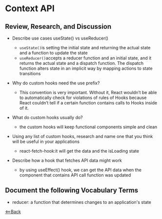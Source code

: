 # Context API

## Review, Research, and Discussion

- Describe use cases useState() vs useReducer()
  
  - `useState()`is setting the initial state and returning the actual state and a function to update the state
  - `useReducer()`accepts a reducer function and an initial state, and it returns the actual state and a dispatch function. The dispatch function alters state in an implicit way by mapping actions to state transitions

- Why do custom hooks need the use prefix?

  - This convention is very important. Without it, React wouldn’t be able to automatically check for violations of rules of Hooks because React couldn’t tell if a certain function contains calls to Hooks inside of it.

- What do custom hooks usually do?

  - the custom hooks will keep functional components simple and clean

- Using any list of custom hooks, research and name one that you think will be useful in your applications

  - react-fetch-hook:it will get the data and the isLoading state

- Describe how a hook that fetches API data might work

  - by using useEffect() hook, we can get the API data when the component that contains API call function was updated


## Document the following Vocabulary Terms

- reducer: a function that determines changes to an application's state

[<==Back](README.md)
